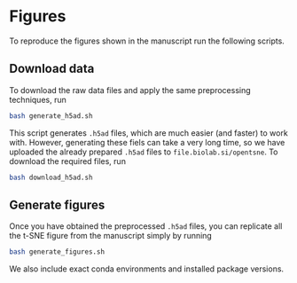 # Figures

To reproduce the figures shown in the manuscript run the following scripts.

## Download data

To download the raw data files and apply the same preprocessing techniques, run

```bash
bash generate_h5ad.sh
```

This script generates `.h5ad` files, which are much easier (and faster) to work with. However, generating these fiels can take a very long time, so we have uploaded the already prepared `.h5ad` files to `file.biolab.si/opentsne`. To download the required files, run

```bash
bash download_h5ad.sh
```

## Generate figures

Once you have obtained the preprocessed `.h5ad` files, you can replicate all the t-SNE figure from the manuscript simply by running

```bash
bash generate_figures.sh
```

We also include exact conda environments and installed package versions.
